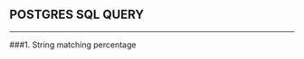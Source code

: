 ## POSTGRES SQL QUERY
-------------------------------------------

###1. String matching percentage



